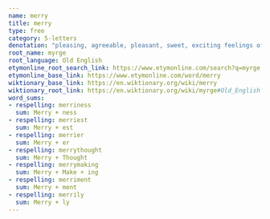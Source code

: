 ```yaml
---
name: merry
title: merry
type: free
category: 5-letters
denotation: "pleasing, agreeable, pleasant, sweet, exciting feelings of enjoyment and gladness"
root_name: myrge
root_language: Old English
etymonline_root_search_link: https://www.etymonline.com/search?q=myrge
etymonline_base_link: https://www.etymonline.com/word/merry
wiktionary_base_link: https://en.wiktionary.org/wiki/merry
wiktionary_root_link: https://en.wiktionary.org/wiki/myrge#Old_English
word_sums:
- respelling: merriness
  sum: Merry + ness
- respelling: merriest
  sum: Merry + est
- respelling: merrier
  sum: Merry + er
- respelling: merrythought
  sum: Merry + Thought
- respelling: merrymaking
  sum: Merry + Make + ing
- respelling: merriment
  sum: Merry + ment
- respelling: merrily
  sum: Merry + ly
---
```

